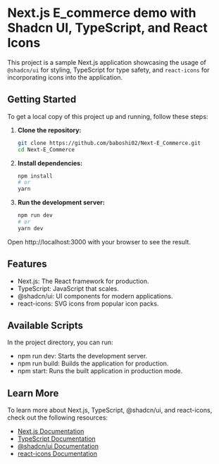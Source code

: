 # Next.js E_commerce demo with Shadcn UI, TypeScript, and React Icons

This project is a sample Next.js application showcasing the usage of `@shadcn/ui` for styling, TypeScript for type safety, and `react-icons` for incorporating icons into the application.

## Getting Started

To get a local copy of this project up and running, follow these steps:

1. **Clone the repository:**

   ```bash
   git clone https://github.com/baboshi02/Next-E_Commerce.git
   cd Next-E_Commerce
   ```

2. **Install dependencies:**

   ```bash
   npm install
   # or
   yarn
   ```

3. **Run the development server:**

   ```bash
   npm run dev
   # or
   yarn dev
   ```

Open http://localhost:3000 with your browser to see the result.

## Features

- Next.js: The React framework for production.
- TypeScript: JavaScript that scales.
- @shadcn/ui: UI components for modern applications.
- react-icons: SVG icons from popular icon packs.

## Available Scripts

In the project directory, you can run:

- npm run dev: Starts the development server.
- npm run build: Builds the application for production.
- npm start: Runs the built application in production mode.

## Learn More

To learn more about Next.js, TypeScript, @shadcn/ui, and react-icons, check out the following resources:

- [Next.js Documentation ](https://nextjs.org/docs)
- [TypeScript Documentation ](https://www.typescriptlang.org/docs/)
- [@shadcn/ui Documentation ](https://shadcn-ui.com/docs)
- [react-icons Documentation ](https://react-icons.github.io/react-icons/)
